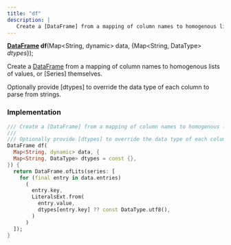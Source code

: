 ```yaml
---
title: "df"
description: |
   Create a [DataFrame] from a mapping of column names to homogenous lists of values, or [Series] themselves.
---
```

<span class="dart-code"><strong>[DataFrame] df</strong>(<span class="nobr">Map&lt;String, dynamic&gt; data</span>, {<span class="nobr">Map&lt;String, DataType&gt; <i>dtypes</i></span>});</span>

 Create a [DataFrame] from a mapping of column names to homogenous lists of values, or [Series] themselves.

 Optionally provide [dtypes] to override the data type of each column to parse from strings.
### Implementation
```dart
/// Create a [DataFrame] from a mapping of column names to homogenous lists of values, or [Series] themselves.
///
/// Optionally provide [dtypes] to override the data type of each column to parse from strings.
DataFrame df(
  Map<String, dynamic> data, {
  Map<String, DataType> dtypes = const {},
}) {
  return DataFrame.ofLits(series: [
    for (final entry in data.entries)
      (
        entry.key,
        LiteralsExt.from(
          entry.value,
          dtypes[entry.key] ?? const DataType.utf8(),
        )
      )
  ]);
}
```

[DataFrame]: /reference/classes/dataframe